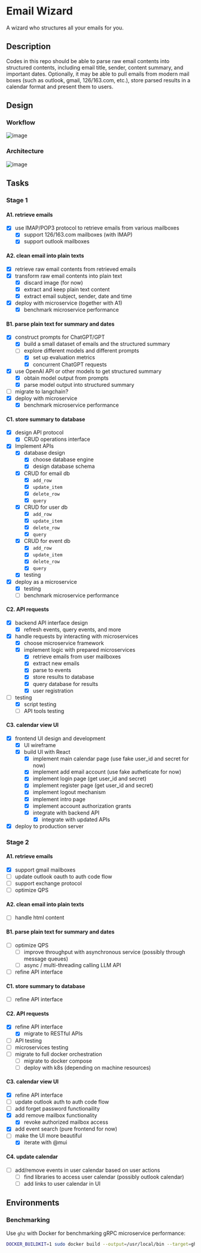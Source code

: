 # Email Wizard

A wizard who structures all your emails for you.

## Description

Codes in this repo should be able to parse raw email contents into structured contents, including email title, sender, content summary, and important dates. Optionally, it may be able to pull emails from modern mail boxes (such as outlook, gmail, 126/163.com, etc.), store parsed results in a calendar format and present them to users.

## Design

### Workflow

![image](../assets/workflow.drawio.svg)

### Architecture

![image](../assets/architecture.drawio.svg)

## Tasks

### Stage 1

#### A1. retrieve emails

- [x] use IMAP/POP3 protocol to retrieve emails from various mailboxes
  - [x] support 126/163.com mailboxes (with IMAP)
  - [x] support outlook mailboxes

#### A2. clean email into plain texts

- [x] retrieve raw email contents from retrieved emails
- [x] transform raw email contents into plain text
  - [x] discard image (for now)
  - [x] extract and keep plain text content
  - [x] extract email subject, sender, date and time
- [x] deploy with microservice (together with A1)
  - [x] benchmark microservice performance

#### B1. parse plain text for summary and dates

- [x] construct prompts for ChatGPT/GPT
  - [x] build a small dataset of emails and the structured summary
  - [ ] explore different models and different prompts
    - [x] set up evaluation metrics
    - [x] concurrent ChatGPT requests
- [x] use OpenAI API or other models to get structured summary
  - [x] obtain model output from prompts
  - [x] parse model output into structured summary
- [ ] migrate to langchain?
- [x] deploy with microservice
  - [x] benchmark microservice performance

#### C1. store summary to database

- [x] design API protocol
  - [x] CRUD operations interface
- [x] Implement APIs
  - [x] database design
    - [x] choose database engine
    - [x] design database schema
  - [x] CRUD for email db
    - [x] `add_row`
    - [x] `update_item`
    - [x] `delete_row`
    - [x] `query`
  - [x] CRUD for user db
    - [x] `add_row`
    - [x] `update_item`
    - [x] `delete_row`
    - [x] `query`
  - [x] CRUD for event db
    - [x] `add_row`
    - [x] `update_item`
    - [x] `delete_row`
    - [x] `query`
    <!-- - [ ] `execute` -->
  - [x] testing
- [x] deploy as a microservice
  - [x] testing
  - [ ] benchmark microservice performance

#### C2. API requests

- [x] backend API interface design
  - [x] refresh events, query events, and more
- [x] handle requests by interacting with microservices
  - [x] choose microservice framework
  - [x] implement logic with prepared microservices
    - [x] retrieve emails from user mailboxes
    - [x] extract new emails
    - [x] parse to events
    - [x] store results to database
    - [x] query database for results
    - [x] user registration
- [ ] testing
  - [x] script testing
  - [ ] API tools testing

#### C3. calendar view UI

- [x] frontend UI design and development
  - [x] UI wireframe
  - [x] build UI with React
    - [x] implement main calendar page (use fake user_id and secret for now)
    - [x] implement add email account (use fake autheticate for now)
    - [x] implement login page (get user_id and secret)
    - [x] implement register page (get user_id and secret)
    - [x] implement logout mechanism
    - [x] implement intro page
    - [x] implement account authorization grants
    - [x] integrate with backend API
      - [x] integrate with updated APIs
- [x] deploy to production server

### Stage 2

#### A1. retrieve emails

- [x] support gmail mailboxes
- [ ] update outlook oauth to auth code flow
- [ ] support exchange protocol
- [ ] optimize QPS

#### A2. clean email into plain texts

- [ ] handle html content

#### B1. parse plain text for summary and dates

- [ ] optimize QPS
  - [ ] improve throughput with asynchronous service (possibly through message queues)
  - [ ] async / multi-threading calling LLM API
- [ ] refine API interface

#### C1. store summary to database

- [ ] refine API interface

#### C2. API requests

- [x] refine API interface
  - [x] migrate to RESTful APIs
- [ ] API testing
- [ ] microservices testing
- [ ] migrate to full docker orchestration
  - [ ] migrate to docker compose
  - [ ] deploy with k8s (depending on machine resources)

#### C3. calendar view UI

- [x] refine API interface
- [ ] update outlook auth to auth code flow
- [ ] add forget password functionaility
- [x] add remove mailbox functionality
  - [x] revoke authorized mailbox access
- [x] add event search (pure frontend for now)
- [ ] make the UI more beautiful
  - [x] iterate with @mui

#### C4. update calendar

- [ ] add/remove events in user calendar based on user actions
  - [ ] find libraries to access user calendar (possibly outlook calendar)
  - [ ] add links to user calendar in UI

## Environments

### Benchmarking

Use `ghz` with Docker for benchmarking gRPC microservice performance:

```bash
DOCKER_BUILDKIT=1 sudo docker build --output=/usr/local/bin --target=ghz-binary-built https://github.com/bojand/ghz.git
```
